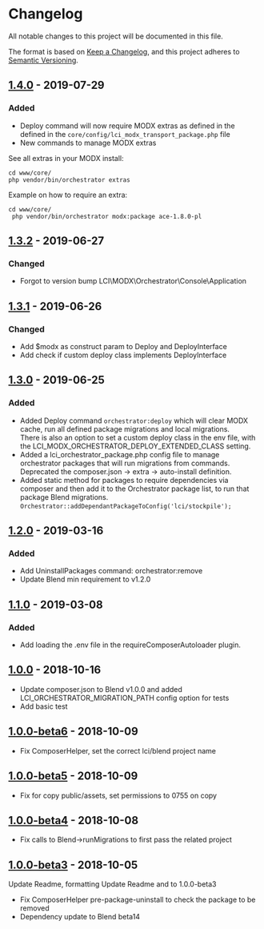 # Changelog
All notable changes to this project will be documented in this file.

The format is based on [Keep a Changelog](https://keepachangelog.com/en/1.0.0/),
and this project adheres to [Semantic Versioning](https://semver.org/spec/v2.0.0.html).

## [1.4.0](https://github.com/LippertComponents/Orchestrator/compare/v1.3.2...v1.4.0) - 2019-07-29
### Added
 - Deploy command will now require MODX extras as defined in the defined in the `core/config/lci_modx_transport_package.php` file
 - New commands to manage MODX extras

See all extras in your MODX install:
``` 
cd www/core/
php vendor/bin/orchestrator extras 
```

Example on how to require an extra:
```
cd www/core/
 php vendor/bin/orchestrator modx:package ace-1.8.0-pl 
```
 

## [1.3.2](https://github.com/LippertComponents/Orchestrator/compare/v1.3.1...v1.3.2) - 2019-06-27
### Changed
 - Forgot to version bump LCI\MODX\Orchestrator\Console\Application

## [1.3.1](https://github.com/LippertComponents/Orchestrator/compare/v1.3.0...v1.3.1) - 2019-06-26
### Changed
 - Add $modx as construct param to Deploy and DeployInterface
 - Add check if custom deploy class implements DeployInterface

## [1.3.0](https://github.com/LippertComponents/Orchestrator/compare/v1.2.0...v1.3.0) - 2019-06-25

### Added
- Added Deploy command `orchestrator:deploy` which will clear MODX cache, run all defined package migrations and local migrations.  
There is also an option to set a custom deploy class in the env file, with the LCI_MODX_ORCHESTRATOR_DEPLOY_EXTENDED_CLASS setting.
- Added a lci_orchestrator_package.php config file to manage orchestrator packages that will run migrations from commands.  
Deprecated the composer.json -> extra -> auto-install definition.
- Added static method for packages to require dependencies via composer and then add it to the Orchestrator package list, 
to run that package Blend migrations. `Orchestrator::addDependantPackageToConfig('lci/stockpile');`

## [1.2.0](https://github.com/LippertComponents/Orchestrator/compare/v1.1.0...v1.2.0) - 2019-03-16

### Added
- Add UninstallPackages command: orchestrator:remove
- Update Blend min requirement to v1.2.0

## [1.1.0](https://github.com/LippertComponents/Orchestrator/compare/v1.0.0...v1.1.0) - 2019-03-08

### Added
- Add loading the .env file in the requireComposerAutoloader plugin.

## [1.0.0](https://github.com/LippertComponents/Orchestrator/releases/tag/v1.0.0) - 2018-10-16

- Update composer.json to Blend v1.0.0 and added LCI_ORCHESTRATOR_MIGRATION_PATH config option for tests
- Add basic test

## [1.0.0-beta6](https://github.com/LippertComponents/Orchestrator/releases/tag/v1.0.0-beta6) - 2018-10-09

- Fix ComposerHelper, set the correct lci/blend project name

## [1.0.0-beta5](https://github.com/LippertComponents/Orchestrator/releases/tag/v1.0.0-beta5) - 2018-10-09

- Fix for copy public/assets, set permissions to 0755 on copy

## [1.0.0-beta4](https://github.com/LippertComponents/Orchestrator/releases/tag/v1.0.0-beta4) - 2018-10-08

- Fix calls to Blend->runMigrations to first pass the related project 

## [1.0.0-beta3](https://github.com/LippertComponents/Orchestrator/releases/tag/v1.0.0-beta3) - 2018-10-05

Update Readme, formatting
Update Readme and to 1.0.0-beta3

- Fix ComposerHelper pre-package-uninstall to check the package to be removed
- Dependency update to Blend beta14 
